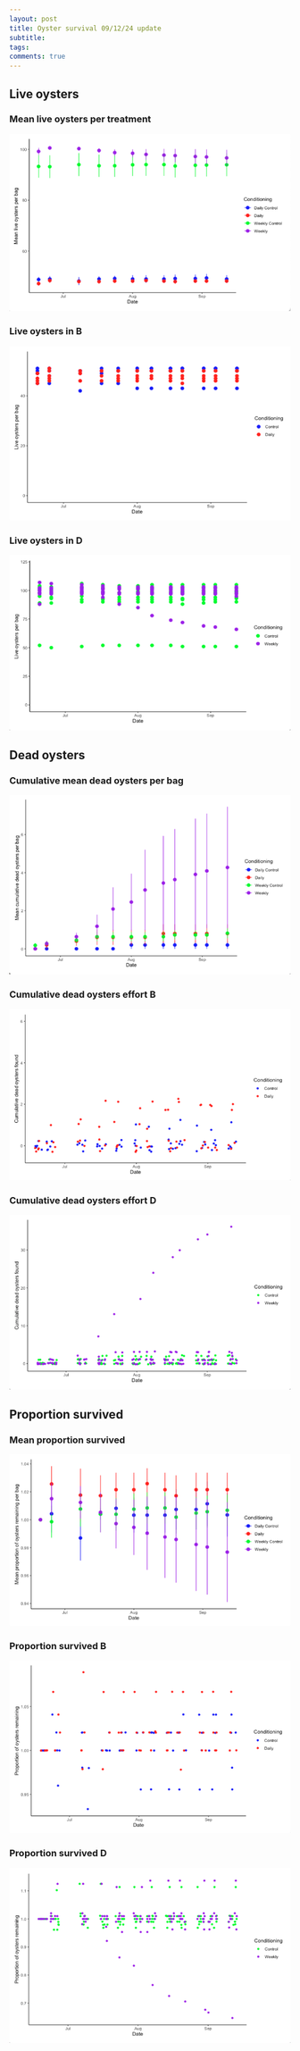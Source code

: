 ```yaml
---
layout: post
title: Oyster survival 09/12/24 update
subtitle:
tags:
comments: true
---
```


## Live oysters

### Mean live oysters per treatment

![](/post_images/20241001/meanlive.JPG)

### Live oysters in B

![](/post_images/20241001/live_B.JPG)

### Live oysters in D

![](/post_images/20241001/live_D.JPG)


## Dead oysters

### Cumulative mean dead oysters per bag

![](/post_images/20241001/meancumdead.JPG)


### Cumulative dead oysters effort B

![](/post_images/20241001/cumdead_B.JPG)


### Cumulative dead oysters effort D

![](/post_images/20241001/cumdead_D.JPG)


## Proportion survived

### Mean proportion survived

![](/post_images/20241001/meanpropsurv.JPG)


### Proportion survived B

![](/post_images/20241001/propsurv_B.JPG)

### Proportion survived D

![](/post_images/20241001/propsurv_D.JPG)
